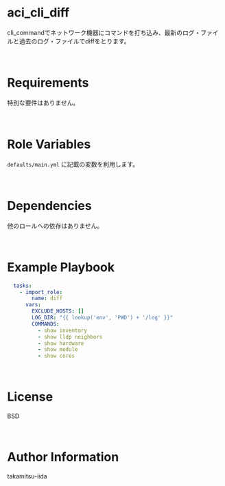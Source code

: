 # aci_cli_diff

cli_commandでネットワーク機器にコマンドを打ち込み、最新のログ・ファイルと過去のログ・ファイルでdiffをとります。

<br>

# Requirements

特別な要件はありません。

<br>

# Role Variables

`defaults/main.yml` に記載の変数を利用します。

<br>

# Dependencies

他のロールへの依存はありません。

<br>

# Example Playbook

```yml
  tasks:
    - import_role:
        name: diff
      vars:
        EXCLUDE_HOSTS: []
        LOG_DIR: "{{ lookup('env', 'PWD') + '/log' }}"
        COMMANDS:
          - show inventory
          - show lldp neighbors
          - show hardware
          - show module
          - show cores
```

<br>

# License

BSD

<br>

# Author Information

takamitsu-iida
